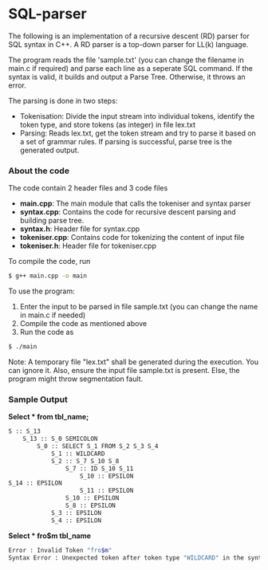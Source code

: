 # SQL-parser	

The following is an implementation of a recursive descent (RD) parser for SQL syntax in C++. A RD parser is a top-down parser for LL(k) language.

The program reads the file 'sample.txt' (you can change the filename in main.c if required) and parse each line as a seperate SQL command. If the syntax is valid, it builds and output a Parse Tree. Otherwise, it throws an error.

The parsing is done in two steps:
* Tokenisation: Divide the input stream into individual tokens, identify the token type, and store tokens (as integer) in file lex.txt
* Parsing: Reads lex.txt, get the token stream and try to parse it based on a set of grammar rules. If parsing is successful, parse tree is the generated output.

### About the code
The code contain 2 header files and 3 code files

 * **main.cpp**: The main module that calls the tokeniser and syntax parser
 * **syntax.cpp**: Contains the code for recursive descent parsing and building parse tree.
 * **syntax.h**: Header file for syntax.cpp
 * **tokeniser.cpp**: Contains code for tokenizing the content of input file
 * **tokeniser.h**: Header file for tokeniser.cpp

To compile the code, run 
```bash
$ g++ main.cpp -o main
```

To use the program:
1. Enter the input to be parsed in file sample.txt (you can change the name in main.c if needed)
2. Compile the code as mentioned above
3. Run the code as
```bash
$ ./main
```

Note: A temporary file "lex.txt" shall be generated during the execution. You can ignore it. Also, ensure the input file sample.txt is present. Else, the program might throw segmentation fault.

### Sample Output

**Select * from tbl_name;**

```bash
S :: S_13 
	S_13 :: S_0 SEMICOLON 
		S_0 :: SELECT S_1 FROM S_2 S_3 S_4 
			S_1 :: WILDCARD 
			S_2 :: S_7 S_10 S_8 
				S_7 :: ID S_10 S_11 
					S_10 :: EPSILON 
S_14 :: EPSILON 
					S_11 :: EPSILON 
				S_10 :: EPSILON 
				S_8 :: EPSILON 
			S_3 :: EPSILON 
			S_4 :: EPSILON 

```


**Select * fro$m tbl_name**

```bash
Error : Invalid Token "fro$m"
Syntax Error : Unexpected token after token type "WILDCARD" in the syntax
```